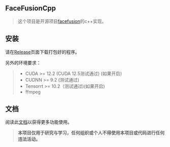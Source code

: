 ## FaceFusionCpp

>   这个项目是开源项目[facefusion](https://github.com/facefusion/facefusion)的c++实现。

## 安装

请在[Release]()页面下载打包好的程序。

另外的环境要求：

> - CUDA >= 12.2 (CUDA 12.5测试通过) (如果开启)
> - CUDNN >= 9.2 (测试通过)
> - Tensorrt >= 10.2（测试通过)(如果开启)
> - ffmpeg

## 文档

阅读此[文档](https://github.com/CodingRookie98/faceFusionCpp/blob/master/DOCUMENT.md)以获得更多功能使用。



>   **本项目仅用于研究与学习，任何组织或个人不得使用本项目或代码进行任何违法活动。**

